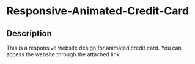 # Responsive-Animated-Credit-Card

## Description

This is a responsive website design for animated credit card. You can access the website through the attached link.
